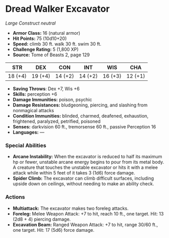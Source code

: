 # Dread Walker Excavator

*Large* *Construct* *neutral*

- **Armor Class:** 16 (natural armor)
- **Hit Points:** 75 (10d10+20)
- **Speed:** climb 30 ft. walk 30 ft. swim 30 ft.
- **Challenge Rating:** 5 (1,800 XP)
- **Source:** Tome of Beasts 2, page 129

| STR | DEX | CON | INT | WIS | CHA |
| --- | --- | --- | --- | --- | --- |
| 18 (+4) | 19 (+4) | 14 (+2) | 14 (+2) | 16 (+3) | 12 (+1) |

- **Saving Throws**: Dex +7, Wis +6
- **Skills:** perception +6
- **Damage Immunities:** poison, psychic
- **Damage Resistances:** bludgeoning, piercing, and slashing from nonmagical attacks
- **Condition Immunities:** blinded, charmed, deafened, exhaustion, frightened, paralyzed, petrified, poisoned
- **Senses:** darkvision 60 ft., tremorsense 60 ft., passive Perception 16
- **Languages:** —

### Special Abilities

- **Arcane Instability:** When the excavator is reduced to half its maximum hp or fewer, unstable arcane energy begins to pour from its metal body. A creature that touches the unstable excavator or hits it with a melee attack while within 5 feet of it takes 3 (1d6) force damage.
- **Spider Climb:** The excavator can climb difficult surfaces, including upside down on ceilings, without needing to make an ability check.

### Actions

- **Multiattack:** The excavator makes two foreleg attacks.
- **Foreleg:** Melee Weapon Attack: +7 to hit, reach 10 ft., one target. Hit: 13 (2d8 + 4) piercing damage.
- **Excavation Beam:** Ranged Weapon Attack: +7 to hit, range 30/60 ft., one target. Hit: 17 (5d6) force damage.


